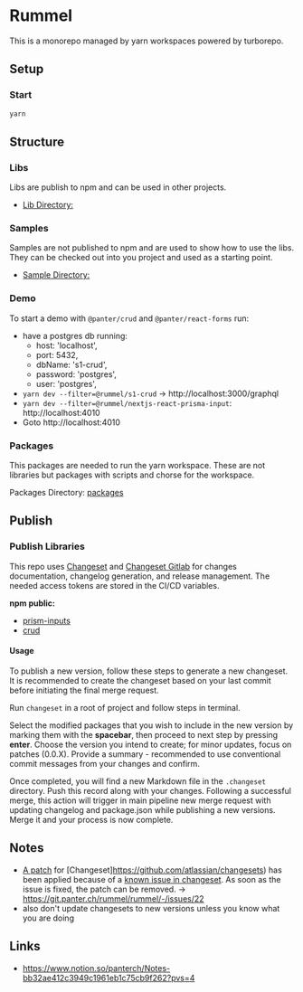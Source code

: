 # Rummel

This is a monorepo managed by yarn workspaces powered by turborepo.

## Setup

### Start

```bash 
yarn
```

## Structure

### Libs

Libs are publish to npm and can be used in other projects.

- [Lib Directory:](./libs)

### Samples

Samples are not published to npm and are used to show how to use the libs.
They can be checked out into you project and used as a starting point.

- [Sample Directory:](./samples)

### Demo

To start a demo with `@panter/crud` and `@panter/react-forms` run:

- have a postgres db running:
  - host: 'localhost',
  - port: 5432,
  - dbName: 's1-crud',
  - password: 'postgres',
  - user: 'postgres',
- `yarn dev --filter=@rummel/s1-crud` -> http://localhost:3000/graphql
- `yarn dev --filter=@rummel/nextjs-react-prisma-input`: http://localhost:4010
- Goto http://localhost:4010

### Packages

This packages are needed to run the yarn workspace. These are not libraries but packages with scripts and chorse
for the workspace.

Packages Directory: [packages](./packages)

## Publish

### Publish Libraries

This repo uses [Changeset](https://github.com/changesets/changesets)
and [Changeset Gitlab](https://github.com/un-ts/changesets-gitlab) for changes documentation, changelog generation, and
release management. The needed access tokens are stored in the CI/CD variables.

__npm public:__

- [prism-inputs](https://git.panter.ch/rummel/rummel/-/tree/main/libs/prisma-inputs)
- [crud](https://git.panter.ch/rummel/rummel/-/tree/main/libs/crud)

#### Usage

To publish a new version, follow these steps to generate a new changeset. It is recommended to create the changeset
based on your last commit before initiating the final merge request.

Run `changeset` in a root of project and follow steps in terminal.

Select the modified packages that you wish to include in the new version by marking them with the **spacebar**, then
proceed to next step by pressing **enter**. Choose the version you intend to create; for minor updates, focus on
patches (0.0.X). Provide a summary - recommended to use conventional commit messages from your changes and confirm.

Once completed, you will find a new Markdown file in the `.changeset` directory. Push this record along with your
changes. Following a successful merge, this action will trigger in main pipeline new merge request with updating
changelog and package.json while publishing a new versions. Merge it and your process is now complete.

## Notes

- [A patch](https://github.com/ds300/patch-packag) for [Changeset]https://github.com/atlassian/changesets) has been
  applied because of a [known issue in changeset](https://github.com/changesets/changesets/issues/906). As soon as the
  issue is fixed, the patch can be removed. -> https://git.panter.ch/rummel/rummel/-/issues/22
- also don't update changesets to new versions unless you know what you are doing

## Links

- https://www.notion.so/panterch/Notes-bb32ae412c3949c1961eb1c75cb9f262?pvs=4

